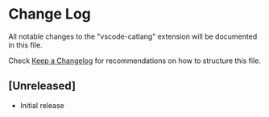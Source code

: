 # Change Log
All notable changes to the "vscode-catlang" extension will be documented in this file.

Check [Keep a Changelog](http://keepachangelog.com/) for recommendations on how to structure this file.

## [Unreleased]
- Initial release